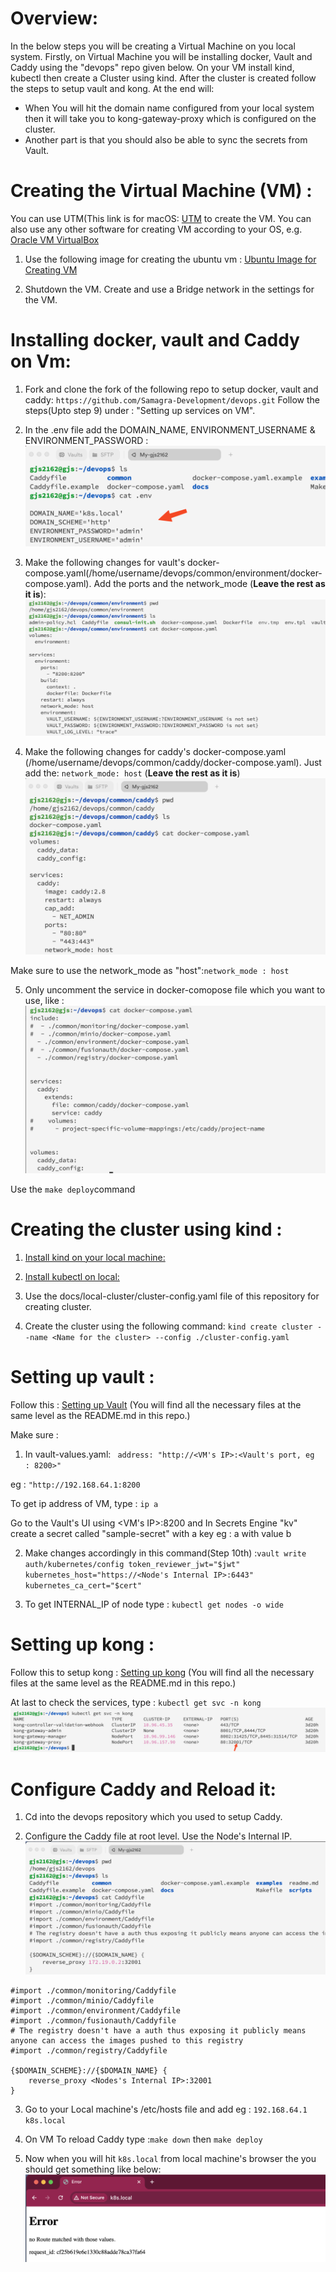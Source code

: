 # Overview:
In the below steps you will be creating a Virtual Machine on you local system. Firstly, on Virtual Machine you will be installing docker, Vault and Caddy using the "devops" repo given below. On your  VM install kind, kubectl  then create a Cluster using kind. After the cluster is created follow the steps to setup vault and kong.
At the end will:
- When You will hit the domain name configured from your local system then it will take you to kong-gateway-proxy which is configured on the cluster. 
- Another part is that you should also be able to sync the secrets from Vault.

# Creating the Virtual Machine (VM) :
You can use UTM(This link is for macOS: [UTM](https://mac.getutm.app/) to create the VM. You can also use any other software for creating VM according to your OS, e.g. [Oracle VM VirtualBox](https://www.oracle.com/in/virtualization/technologies/vm/downloads/virtualbox-downloads.html)

1. Use the following image for creating the ubuntu vm :
[Ubuntu Image for Creating VM](https://cdimage.ubuntu.com/releases/24.04/release/ubuntu-24.04-live-server-arm64.iso)

2. Shutdown the VM. Create and use a Bridge network in the settings for the VM.

# Installing docker, vault and Caddy on Vm:
1. Fork and clone the fork of the following repo to setup docker, vault and caddy: ```https://github.com/Samagra-Development/devops.git``` 
Follow the steps(Upto step 9) under : "Setting up services on VM". 

2. In the .env file add the DOMAIN_NAME, ENVIRONMENT_USERNAME & ENVIRONMENT_PASSWORD :
![vault, caddy credentials](./ss/initial.png)


3. Make the following changes for vault's docker-compose.yaml(/home/username/devops/common/environment/docker-compose.yaml). Add the ports and the network_mode (**Leave the rest as it is**):![Example for Vault's docker-compose.yaml](./ss/vault.png)

4. Make the following changes for caddy's docker-compose.yaml (/home/username/devops/common/caddy/docker-compose.yaml). Just add the: ```network_mode: host``` (**Leave the rest as it is**) ![Example for caddy's docker-compose.yaml](./ss/caddy.png)

Make sure to use the network_mode as "host":```network_mode : host```

5. Only uncomment the service in docker-comopose file which you want to use, like :
![Uncomment services in docker-compose.yaml](./ss/uncomment.png)

Use the ```make deploy```command

# Creating the cluster using kind :

1. [Install kind on your local machine:](https://kind.sigs.k8s.io/docs/user/quick-start/) 

2. [Install kubectl on local:](https://kubernetes.io/docs/tasks/tools/)

3. Use the docs/local-cluster/cluster-config.yaml file of this repository for creating cluster.

4. Create the cluster using the following command: ```kind create cluster --name <Name for the cluster> --config ./cluster-config.yaml```


# Setting up vault :

Follow this : [Setting up Vault](../../cluster/components/vault/README.md)
(You will find all the necessary files at the same level as the README.md in this repo.)

Make sure :
1. In vault-values.yaml: ```
address: "http://<VM's IP>:<Vault's port, eg 
: 8200>"```

eg : ```"http://192.168.64.1:8200```

To get ip address of VM, type : ```ip a```

Go to the Vault's UI using <VM's IP>:8200 and In Secrets Engine "kv" create a secret called "sample-secret" with a key eg : a with value b

2. Make changes accordingly in this command(Step 10th) :```vault write auth/kubernetes/config token_reviewer_jwt="$jwt" kubernetes_host="https://<Node's Internal IP>:6443" kubernetes_ca_cert="$cert" ```

3. To get INTERNAL_IP of node type : ```kubectl get nodes -o wide```

# Setting up kong :

Follow this to setup kong : [Setting up kong](../../cluster/components/kong/README.md)
(You will find all the necessary files at the same level as the README.md in this repo.)

At last to check the services, type : ```kubectl get svc -n kong```
![kong's svc](./ss/kong-svc.png)


# Configure Caddy and Reload it: 

1. Cd into the devops repository which you used to setup Caddy.

2. Configure the Caddy file at root level. Use the Node's Internal IP. 
![kong's svc](./ss/caddy-config.png)

```
#import ./common/monitoring/Caddyfile
#import ./common/minio/Caddyfile
#import ./common/environment/Caddyfile
#import ./common/fusionauth/Caddyfile
# The registry doesn't have a auth thus exposing it publicly means anyone can access the images pushed to this registry
#import ./common/registry/Caddyfile

{$DOMAIN_SCHEME}://{$DOMAIN_NAME} {
    reverse_proxy <Nodes's Internal IP>:32001
}
```

3. Go to your Local machine's /etc/hosts file and add eg : ```192.168.64.1 k8s.local``` 

4. On VM To reload Caddy type :```make down``` then ```make deploy```

5. Now when you will hit ```k8s.local``` from local machine's browser the you should get something like below: ![kong's gateway](./ss/kong-gateway.png)